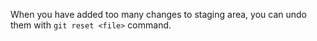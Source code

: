 When you have added too many changes to staging area, you can undo them with `git reset <file>` command.

